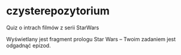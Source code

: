 # czysterepozytorium

Quiz o intrach filmów z serii StarWars

Wyświetlany jest fragment prologu Star Wars – Twoim zadaniem jest odgadnąć epizod.
